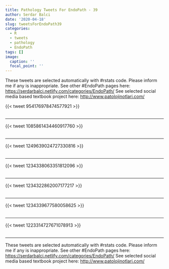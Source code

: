 ```yaml
---
title: Pathology Tweets For EndoPath - 39
author: Serdar Balci
date: '2020-04-18'
slug: tweetsForEndoPath39
categories:
  - R
  - tweets
  - pathology
  - EndoPath
tags: []
image:
  caption: ''
  focal_point: ''
---
```



These tweets are selected automatically with #rstats code. Please inform me if any is inappropriate.
See other #EndoPath pages here: https://serdarbalci.netlify.com/categories/EndoPath/ 
See selected social media based textbook project here: http://www.patolojinotlari.com/

{{< tweet 954176978474577921 >}}
<br>
<br>
<hr>
{{< tweet 1085861434460917760 >}}
<br>
<br>
<hr>
{{< tweet 1249639024727330816 >}}
<br>
<br>
<hr>
{{< tweet 1234338063351812096 >}}
<br>
<br>
<hr>
{{< tweet 1234322862007177217 >}}
<br>
<br>
<hr>
{{< tweet 1234339677580058625 >}}
<br>
<br>
<hr>
{{< tweet 1223314727671078913 >}}
<br>
<br>
<hr>


These tweets are selected automatically with #rstats code. Please inform me if any is inappropriate.
See other #EndoPath pages here: https://serdarbalci.netlify.com/categories/EndoPath/ 
See selected social media based textbook project here: http://www.patolojinotlari.com/
